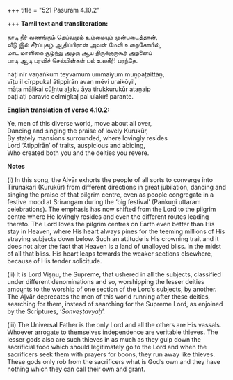 +++
title = "521 Pasuram 4.10.2"

+++
**Tamil text and transliteration:**

நாடி நீர் வணங்கும் தெய்வமும் உம்மையும் முன்படைத்தான்,  
வீடு இல் சீர்ப்புகழ் ஆதிப்பிரான் அவன் மேவி உறைகோயில்,  
மாட மாளிகை சூழ்ந்து அழகு ஆய திருக்குருகூர் அதனைப்  
பாடி ஆடி பரவிச் செல்மின்கள் பல் உலகீர்! பரந்தே.

nāṭi nīr vaṇaṅkum teyvamum ummaiyum muṉpaṭaittāṉ,  
vīṭu il cīrppukaḻ ātippirāṉ avaṉ mēvi uṟaikōyil,  
māṭa māḷikai cūḻntu aḻaku āya tirukkurukūr ataṉaip  
pāṭi āṭi paravic celmiṉkaḷ pal ulakīr! parantē.

**English translation of verse 4.10.2:**

Ye, men of this diverse world, move about all over,  
Dancing and singing the praise of lovely Kurukūr,  
By stately mansions surrounded, where lovingly resides  
Lord ‘Ātippirāṉ’ of traits, auspicious and abiding,  
Who created both you and the deities you revere.

**Notes**

\(i\) In this song, the Āḻvār exhorts the people of all sorts to converge into Tirunakari (Kurukūr) from different directions in great jubilation, dancing and singing the praise of that pilgrim centre, even as people congregate in a festive mood at Srirangam during the ‘big festival’ (Paṅkuṉi uttaram celebrations). The emphasis has now shifted from the Lord to the pilgrim centre where He lovingly resides and even the different routes leading thereto. The Lord loves the pilgrim centres on Earth even better than His stay in Heaven, where His heart always pines for the teeming millions of His straying subjects down below. Such an attitude is His crowning trait and it does not alter the fact that Heaven is a land of unalloyed bliss. In the midst of all that bliss. His heart leaps towards the weaker sections elsewhere, because of His tender solicitude.

\(ii\) It is Lord Viṣṇu, the Supreme, that ushered in all the subjects, classified under different denominations and so, worshipping the lesser deities amounts to the worship of one section of the Lord’s subjects, by another. The Āḻvār deprecates the men of this world running after these deities, searching for them, instead of searching for the Supreme Lord, as enjoined by the Scriptures, ‘*Sonveṣṭavyaḥ*’.

\(iii\) The Universal Father is the only Lord and all the others are His vassals. Whoever arrogate to themselves independence are veritable thieves. The lesser gods also are such thieves in as much as they gulp down the sacrificial food which should legitimately go to the Lord and when the sacrificers seek them with prayers for boons, they run away like thieves. These gods only rob from the sacrificers what is God’s own and they have nothing which they can call their own and grant.


